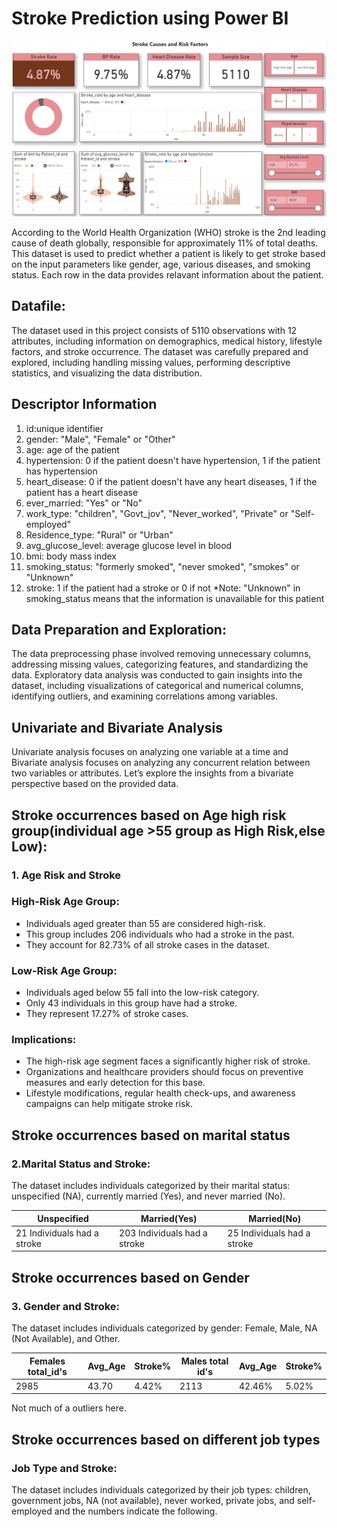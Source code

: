 # Stroke Prediction using Power BI

![Alt Text](https://github.com/Raghav8283/Stroke-Prediction-Analysis/blob/main/Images/Stroke%20prediction%20Image.png)

According to the World Health Organization (WHO) stroke is the 2nd leading cause of death globally, responsible for approximately 11% of total deaths. This dataset is used to predict whether a patient is likely to get stroke based on the input parameters like gender, age, various diseases, and smoking status. Each row in the data provides relavant information about the patient.

## Datafile:

The dataset used in this project consists of 5110 observations with 12 attributes, including information on demographics, medical history, lifestyle factors, and stroke occurrence. The dataset was carefully prepared and explored, including handling missing values, performing descriptive statistics, and visualizing the data distribution.

## Descriptor Information

1. id:unique identifier
2. gender: "Male", "Female" or "Other"
3. age: age of the patient
4. hypertension: 0 if the patient doesn't have hypertension, 1 if the patient has hypertension
5. heart_disease: 0 if the patient doesn't have any heart diseases, 1 if the patient has a heart disease
6. ever_married: "Yes" or "No"
7. work_type: "children", "Govt_jov", "Never_worked", "Private" or "Self-employed"
8. Residence_type: "Rural" or "Urban"
9. avg_glucose_level: average glucose level in blood
10. bmi: body mass index
11. smoking_status: "formerly smoked", "never smoked", "smokes" or "Unknown"
12. stroke: 1 if the patient had a stroke or 0 if not *Note: "Unknown" in smoking_status means that the information is unavailable for this patient

## Data Preparation and Exploration:

The data preprocessing phase involved removing unnecessary columns, addressing missing values, categorizing features, and standardizing the data. Exploratory data analysis was conducted to gain insights into the dataset, including visualizations of categorical and numerical columns, identifying outliers, and examining correlations among variables.

## Univariate and Bivariate Analysis

Univariate analysis focuses on analyzing one variable at a time and Bivariate analysis focuses on analyzing any concurrent relation between two variables or attributes. Let’s explore the insights from a bivariate perspective based on the provided data.

## Stroke occurrences based on Age high risk group(individual age >55 group as High Risk,else Low):

### 1. Age Risk and Stroke

### High-Risk Age Group:

* Individuals aged greater than 55 are considered high-risk.
* This group includes 206 individuals who had a stroke in the past.
* They account for 82.73% of all stroke cases in the dataset.

### Low-Risk Age Group:

* Individuals aged below 55 fall into the low-risk category.
* Only 43 individuals in this group have had a stroke.
* They represent 17.27% of stroke cases.

### Implications:

* The high-risk age segment faces a significantly higher risk of stroke.
* Organizations and healthcare providers should focus on preventive measures and early detection for this base.
* Lifestyle modifications, regular health check-ups, and awareness campaigns can help mitigate stroke risk.


## Stroke occurrences based on marital status

### 2.Marital Status and Stroke:
The dataset includes individuals categorized by their marital status: unspecified (NA), currently married (Yes), and never married (No).

|  Unspecified  |  Married(Yes)  |  Married(No)  |
|---------------|----------------|---------------|
| 21 Individuals had a stroke | 203 Individuals had a stroke | 25 Individuals had a stroke |


## Stroke occurrences based on Gender

### 3. Gender and Stroke:
The dataset includes individuals categorized by gender: Female, Male, NA (Not Available), and Other.

|  Females total_id's  | Avg_Age | Stroke%   |  Males total id's  |  Avg_Age  |  Stroke%  |
|----------------------|---------|-----------|--------------------|-----------|-----------|
|       2985             |  43.70  |  4.42%    |     2113           |   42.46%  |  5.02%    | 

Not much of a outliers here.


## Stroke occurrences based on different job types

### Job Type and Stroke:
The dataset includes individuals categorized by their job types: children, government jobs, NA (not available), never worked, private jobs, and self-employed and the numbers indicate the following.













